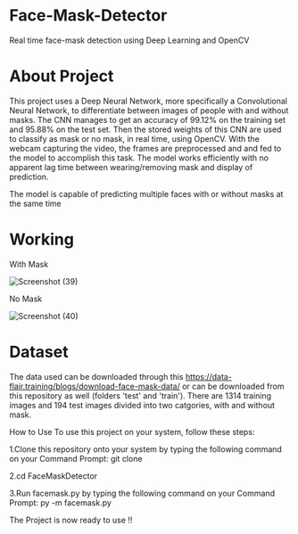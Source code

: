 # Face-Mask-Detector
Real time face-mask detection using Deep Learning and OpenCV

# About Project

This project uses a Deep Neural Network, more specifically a Convolutional Neural Network, to differentiate between images of people with and without masks. The CNN manages to get an accuracy of 99.12% on the training set and 95.88% on the test set. Then the stored weights of this CNN are used to classify as mask or no mask, in real time, using OpenCV. With the webcam capturing the video, the frames are preprocessed and and fed to the model to accomplish this task. The model works efficiently with no apparent lag time between wearing/removing mask and display of prediction.

The model is capable of predicting multiple faces with or without masks at the same time

# Working
With Mask

![Screenshot (39)](https://user-images.githubusercontent.com/66566396/124602193-3b7d8d80-de86-11eb-8156-e94c6f6d8d67.png)


No Mask

![Screenshot (40)](https://user-images.githubusercontent.com/66566396/124602348-5ea83d00-de86-11eb-90c0-6baa5c2b8c67.png)


# Dataset
The data used can be downloaded through this https://data-flair.training/blogs/download-face-mask-data/ or can be downloaded from this repository as well (folders 'test' and 'train'). There are 1314 training images and 194 test images divided into two catgories, with and without mask.

How to Use
To use this project on your system, follow these steps:

1.Clone this repository onto your system by typing the following command on your Command Prompt:
git clone 

2.cd FaceMaskDetector

3.Run facemask.py by typing the following command on your Command Prompt:
py -m facemask.py

The Project is now ready to use !!
